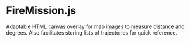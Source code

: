 # FireMission.js
Adaptable HTML canvas overlay for map images to measure distance and degrees. Also facilitates storing lists of trajectories for quick reference.